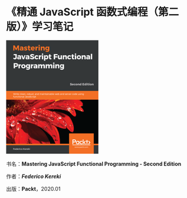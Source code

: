 # 《精通 JavaScript 函数式编程（第二版）》学习笔记

![Mastering JavaScript Functional Programming - Second Edition](assets/cover.png)

书名：**Mastering JavaScript Functional Programming - Second Edition**

作者：***Federico Kereki***

出版：**Packt**，2020.01













